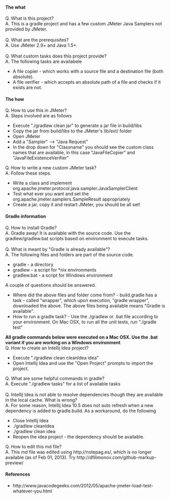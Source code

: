 <h4>The what</h4>
Q. What is this project?
<br>A. This is a gradle project and has a few custom JMeter Java Samplers not provided by JMeter.
<br>
<br>Q. What are the prerequisites?
<br>A. Use JMeter 2.9+ and Java 1.5+.
<br>
<br>Q. What custom tasks does this project provide?
<br>A. The following tasks are availabele
<ul>
  <li>A file copier - which works with a source file and a destination file (both absolute).</li>
  <li>A file verifier - which accepts an absolute path of a file and checks if it exists are not.</li>
</ul>
<h4>The how</h4>
Q. How to use this in JMeter?
<br>A. Steps involved are as follows
<ul>
<li>Execute "./gradlew clean jar" to generate a jar file in build/libs</li>
<li>Copy the jar from build/libs to the JMeter's lib/ext/ folder</li>
<li>Open JMeter</li>
<li>Add a "Sampler" --> "Java Request"</li>
<li>In the drop down for "Classname" you should see the custom class names that are available,
in this case "JavaFileCopier" and "JavaFileExistenceVerifier"</li>
</ul>
Q. How to write a new custom JMeter task?
<br>A. Follow these steps.
<ul>
<li>Write a class and implement org.apache.jmeter.protocol.java.sampler.JavaSamplerClient</li>
<li>Test what ever you want and set the org.apache.jmeter.samplers.SampleResult appropriately</li>
<li>Create a jar, copy it and restart JMeter, you should be all set!</li>
</ul>
<h4>Gradle information</h4>
Q. How to install Gradle?
<br>A. Gradle away! It is available with the source code. Use the gradlew/gradlew.bat scripts based on environment to execute tasks.
<br>
<br>Q. What is meant by "Gradle is already available"?
<br>A. The following files and folders are part of the source code.
<ul>
<li>gradle - a directory</li>
<li>gradlew - a script for *nix environments</li>
<li>gradlew.bat - a script for Windows environment</li>
</ul>
A couple of questions should be answered.
<ul>
<li>Where did the above files and folder come from? - build.gradle has a task - called "wrapper", which upon execution, "gradle wrapper", downloaded the above. The above files being available means "Gradle is available". </li>
<li>How to run a gradle task? - Use the ./gradlew or .bat file according to your environment. On Mac OSX, to run all the unit tests, run "./gradle test"</li>
</ul>
<b>All gradle commands below were executed on a Mac OSX. Use the .bat variant if you are working on a Windows environment</b>
<br>Q. How to create an Intellij Idea project?
<ul>
<li>Execute "./gradlew clean cleanIdea idea"</li>
<li>Open Intellij Idea and use the "Open Project" prompts to import the project.</li>
</ul>
Q. What are some helpful commands in gradle?
<br>A. Execute "./gradlew tasks" for a list of available tasks
<br>
<br>Q. Intellij Idea is not able to resolve dependencies though they are available in the local cache. What is wrong?
<br>A. For some reason, Intellij Idea 10.5 does not auto refresh when a new dependency is added to gradle.build. As a workaround, do the following
<ul>
<li>Close Intellij Idea</li>
<li>./gradlew cleanIdea</li>
<li>./gradlew clean idea</li>
<li>Reopen the idea project - the dependency should be available.</li>
</ul>
Q. How to edit this md file?
<br>A. This md file was edited using http://notepag.es/, which is no longer available (as of Feb 01, 2013). Try http://dfilimonov.com/github-markup-preview/
<br><h4>References</h4>
<ul>
<li>http://www.javacodegeeks.com/2012/05/apache-jmeter-load-test-whatever-you.html</li>
</ul>